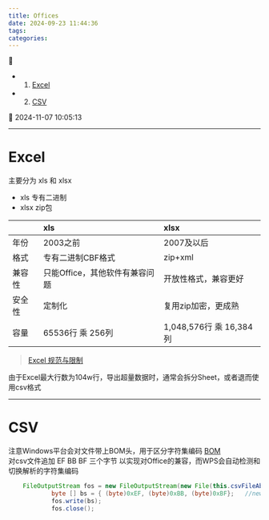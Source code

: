```yaml
---
title: Offices
date: 2024-09-23 11:44:36
tags: 
categories: 
---
```


💠

- 1. [Excel](#excel)
- 2. [CSV](#csv)

💠 2024-11-07 10:05:13
****************************************

# Excel 
主要分为 xls 和 xlsx

- xls 专有二进制
- xlsx zip包

|  | xls | xlsx |
|:---|:---|:---|
| 年份 | 2003之前 | 2007及以后 |
| 格式 | 专有二进制CBF格式 | zip+xml |
| 兼容性 | 只能Office，其他软件有兼容问题 | 开放性格式，兼容更好 |
| 安全性 | 定制化 | 复用zip加密，更成熟 |
| 容量 | 65536行 乘 256列 | 1,048,576行 乘 16,384列 |

> [Excel 规范与限制](https://support.microsoft.com/zh-cn/office/excel-%E8%A7%84%E8%8C%83%E4%B8%8E%E9%99%90%E5%88%B6-1672b34d-7043-467e-8e27-269d656771c3)  

由于Excel最大行数为104w行，导出超量数据时，通常会拆分Sheet，或者退而使用csv格式

************************

# CSV
注意Windows平台会对文件带上BOM头，用于区分字符集编码 [BOM](/Skills/CS/CharacterEncoding.md#关于-bom)  
对csv文件追加 EF BB BF 三个字节 以实现对Office的兼容，而WPS会自动检测和切换解析的字符集编码
```java
	FileOutputStream fos = new FileOutputStream(new File(this.csvFileAbsolutePath));
			byte [] bs = { (byte)0xEF, (byte)0xBB, (byte)0xBF};   //new added
			fos.write(bs);
			fos.close();
```

